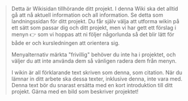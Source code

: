 > Detta är Wikisidan tillhörande ditt projekt. I denna Wiki ska det alltid gå att nå aktuell information och all information. Se detta som landningssidan för ditt projekt. Du får själv välja att utforma wikin på ett sätt som passar dig och ditt projekt, men vi har gett ett förslag i menyn 👉 som vi hoppas att ni följer någorlunda så det blir lätt för både er och kursledningen att orientera sig.
> 
> Menyalternativ märkta "frivillig" behöver du inte ha i projektet, och väljer du att inte använda dem så vänligen radera dem från menyn.
>
> I wikin är all förklarande text skriven som denna, som citation. När du lämnar in ditt arbete ska dessa texter, inklusive denna, inte vara med. Denna text bör du snarast ersätta med en kort introduktion till ditt projekt. Gärna med en bild som beskriver projektet!
